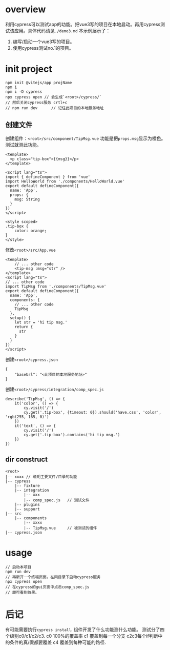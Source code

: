 # overview
利用cypress可以测试app的功能。把vue3写的项目在本地启动。再用cypress测试该应用。具体代码请见`./demo3.md`
本示例展示了：
1. 编写/启动一个vue3写的项目。
2. 使用cypress测试no.1的项目。

# init project
```
npm init @vitejs/app projName
npm i
npm i -D cypress
npx cypress open // 会生成`<root>/cypress/`
// 然后关闭cypress服务 crtl+c
// npm run dev      // 记住此项目的本地服务地址
```

## 创建文件
创建组件：`<root>/src/component/TipMsg.vue`
功能是把`props.msg`显示为橙色。测试就测此功能。
```
<template>
  <p class="tip-box">{{msg}}</p>
</template>

<script lang="ts">
import { defineComponent } from 'vue'
import HelloWorld from './components/HelloWorld.vue'
export default defineComponent({
  name: 'App',
  props: {
    msg: String
  }
})
</script>

<style scoped>
.tip-box {
    color: orange;
}
</style>
```

修改`<root>/src/App.vue`
```
<template>
    // ... other code
    <tip-msg :msg="str" />
</template>
<script lang="ts">
// ... other code
import TipMsg from './components/TipMsg.vue'
export default defineComponent({
  name: 'App',
  components: {
    // ... other code
    TipMsg
  },
  setup() {
    let str = 'hi tip msg.'
    return {
      str
    }
  }
})
</script>
```

创建`<root>/cypress.json`
```
{
    "baseUrl": "<此项目的本地服务地址>"
}
```

创建`<root>/cypress/integration/comp_spec.js`
```
describe('TipMsg', () => {
    it('color', () => {
        cy.visit('/')
        cy.get('.tip-box', {timeout: 0}).should('have.css', 'color', 'rgb(255, 165, 0)')
    })
    it('text', () => {
        cy.visit('/')
        cy.get('.tip-box').contains('hi tip msg.')
    })
})
```

## dir construct
```
<root>
|-- xxxx // 说明主要文件/目录的功能
|-- cypress
    |-- fixture
    |-- integration
        |-- xxx
        |-- comp_spec.js   // 测试文件
    |-- plugins
    |-- support
|-- src
    |-- components
        |-- xxxx
        |-- TipMsg.vue     // 被测试的组件
|-- cypress.json
```

# usage
```
// 启动本项目
npm run dev
// 再新开一个终端页面。在同目录下启动cypress服务
npx cypress open
// 在cypress的gui页面中点击comp_spec.js
// 即可看到效果。
```

# 后记
有可能需要执行`cypress install`.
组件开发了什么功能测什么功能。
测试分了四个级别c0/c1/c2/c3.
c0  100%的覆盖率
c1  覆盖到每一个分支
c2c3每个if判断中的条件的真/假都要覆盖
c4  覆盖到每种可能的路径.
